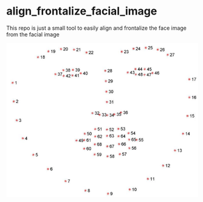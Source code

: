 # align_frontalize_facial_image
This repo is just a small tool to easily align and frontalize the face image from the facial image

![](./resources/landmark_positions.jpg)
